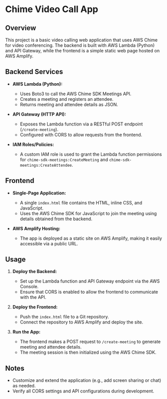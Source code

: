 # Chime Video Call App

## Overview
This project is a basic video calling web application that uses AWS Chime for video conferencing. The backend is built with AWS Lambda (Python) and API Gateway, while the frontend is a simple static web page hosted on AWS Amplify.

## Backend Services

- **AWS Lambda (Python):**
  - Uses Boto3 to call the AWS Chime SDK Meetings API.
  - Creates a meeting and registers an attendee.
  - Returns meeting and attendee details as JSON.

- **API Gateway (HTTP API):**
  - Exposes the Lambda function via a RESTful POST endpoint (`/create-meeting`).
  - Configured with CORS to allow requests from the frontend.

- **IAM Roles/Policies:**
  - A custom IAM role is used to grant the Lambda function permissions for `chime-sdk-meetings:CreateMeeting` and `chime-sdk-meetings:CreateAttendee`.

## Frontend

- **Single-Page Application:**
  - A single `index.html` file contains the HTML, inline CSS, and JavaScript.
  - Uses the AWS Chime SDK for JavaScript to join the meeting using details obtained from the backend.

- **AWS Amplify Hosting:**
  - The app is deployed as a static site on AWS Amplify, making it easily accessible via a public URL.

## Usage

1. **Deploy the Backend:**
   - Set up the Lambda function and API Gateway endpoint via the AWS Console.
   - Ensure that CORS is enabled to allow the frontend to communicate with the API.

2. **Deploy the Frontend:**
   - Push the `index.html` file to a Git repository.
   - Connect the repository to AWS Amplify and deploy the site.

3. **Run the App:**
   - The frontend makes a POST request to `/create-meeting` to generate meeting and attendee details.
   - The meeting session is then initialized using the AWS Chime SDK.

## Notes
- Customize and extend the application (e.g., add screen sharing or chat) as needed.
- Verify all CORS settings and API configurations during development.

